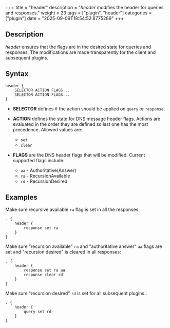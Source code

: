 +++
title = "header"
description = "*header* modifies the header for queries and responses."
weight = 23
tags = ["plugin", "header"]
categories = ["plugin"]
date = "2025-09-09T18:54:52.8775289"
+++

## Description

*header* ensures that the flags are in the desired state for queries and responses.
The modifications are made transparently for the client and subsequent plugins.

## Syntax

~~~
header {
    SELECTOR ACTION FLAGS...
    SELECTOR ACTION FLAGS...
}
~~~

* **SELECTOR** defines if the action should be applied on `query` or `response`.

* **ACTION** defines the state for DNS message header flags. Actions are evaluated in the order they are defined so last one has the
  most precedence. Allowed values are:
    * `set`
    * `clear`
* **FLAGS** are the DNS header flags that will be modified. Current supported flags include:
    * `aa` - Authoritative(Answer)
    * `ra` - RecursionAvailable
    * `rd` - RecursionDesired

## Examples

Make sure recursive available `ra` flag is set in all the responses:

~~~ corefile
. {
    header {
        response set ra
    }
}
~~~

Make sure "recursion available" `ra` and "authoritative answer" `aa` flags are set and "recursion desired" is cleared in all responses:

~~~ corefile
. {
    header {
        response set ra aa
        response clear rd
    }
}
~~~

Make sure "recursion desired" `rd` is set for all subsequent plugins::

~~~ corefile
. {
    header {
        query set rd
    }
}
~~~
